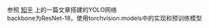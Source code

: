 参照 [知乎](https://zhuanlan.zhihu.com/p/94589951) 上的一篇文章搭建的YOLO网络  
backbone为ResNet-18，使用torchvision.models中的实现和预训练模型